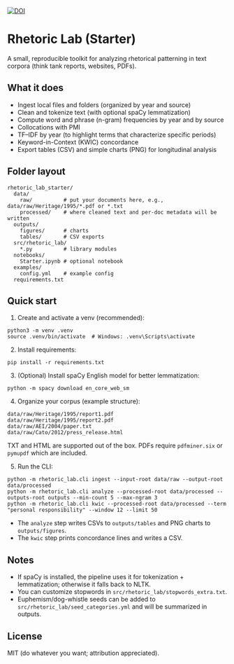 [![DOI](https://zenodo.org/badge/DOI/10.5281/zenodo.17402098.svg)](https://doi.org/10.5281/zenodo.17402098)


# Rhetoric Lab (Starter)

A small, reproducible toolkit for analyzing rhetorical patterning in text corpora (think tank reports, websites, PDFs).

## What it does
- Ingest local files and folders (organized by year and source)
- Clean and tokenize text (with optional spaCy lemmatization)
- Compute word and phrase (n-gram) frequencies by year and by source
- Collocations with PMI
- TF–IDF by year (to highlight terms that characterize specific periods)
- Keyword-in-Context (KWIC) concordance
- Export tables (CSV) and simple charts (PNG) for longitudinal analysis

## Folder layout
```
rhetoric_lab_starter/
  data/
    raw/          # put your documents here, e.g., data/raw/Heritage/1995/*.pdf or *.txt
    processed/    # where cleaned text and per-doc metadata will be written
  outputs/
    figures/      # charts
    tables/       # CSV exports
  src/rhetoric_lab/
    *.py          # library modules
  notebooks/
    Starter.ipynb # optional notebook
  examples/
    config.yml    # example config
  requirements.txt
```

## Quick start

1) Create and activate a venv (recommended):
```
python3 -m venv .venv
source .venv/bin/activate  # Windows: .venv\Scripts\activate
```

2) Install requirements:
```
pip install -r requirements.txt
```

3) (Optional) Install spaCy English model for better lemmatization:
```
python -m spacy download en_core_web_sm
```

4) Organize your corpus (example structure):
```
data/raw/Heritage/1995/report1.pdf
data/raw/Heritage/1995/report2.pdf
data/raw/AEI/2004/paper.txt
data/raw/Cato/2012/press_release.html
```
TXT and HTML are supported out of the box. PDFs require `pdfminer.six` or `pymupdf` which are included.

5) Run the CLI:
```
python -m rhetoric_lab.cli ingest --input-root data/raw --output-root data/processed
python -m rhetoric_lab.cli analyze --processed-root data/processed --outputs-root outputs --min-count 5 --max-ngram 3
python -m rhetoric_lab.cli kwic --processed-root data/processed --term "personal responsibility" --window 12 --limit 50
```

- The `analyze` step writes CSVs to `outputs/tables` and PNG charts to `outputs/figures`.
- The `kwic` step prints concordance lines and writes a CSV.

## Notes
- If spaCy is installed, the pipeline uses it for tokenization + lemmatization; otherwise it falls back to NLTK.
- You can customize stopwords in `src/rhetoric_lab/stopwords_extra.txt`.
- Euphemism/dog-whistle seeds can be added to `src/rhetoric_lab/seed_categories.yml` and will be summarized in outputs.

## License
MIT (do whatever you want; attribution appreciated).
